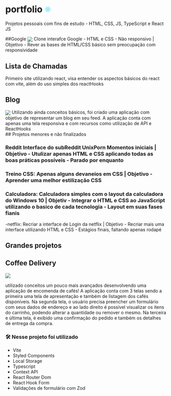 # portfolio <img width="20" height="20" src="https://raw.githubusercontent.com/devicons/devicon/master/icons/react/react-original.svg" />
Projetos pessoais com fins de estudo - HTML, CSS, JS, TypeScript e React JS



##Google 
<img src="https://i.ibb.co/PT3SJ5X/google.png" align="center" />
Clone interafce Google - HTML e CSS - Não responsivo | Objetivo - Rever as bases de HTML/CSS básico sem preocupação com responsividade


## Lista de Chamadas 
Primeiro site utilizando react, visa entender os aspectos básicos do react com vite, além do uso simples dos reactHooks

## Blog
<img src="https://i.ibb.co/z2mBbpb/blog.png" align="center" />
Utilizando ainda conceitos básicos, foi criado uma aplicação com objetivo de representar um blog em seu feed. A aplicação conta com apenas uma tela responsiva e com recursos como utilização de API e ReactHooks
<br>
## Projetos menores e não finalizados
<br>

### Reddit Interface do subReddit UnixPorn Momentos iniciais | Objetivo - Utulizar apenas HTML e CSS aplicando todas as boas práticas possíveis - Parado por enquanto
### Treino CSS: Apenas alguns devaneios em CSS | Objetivo - Aprender uma melhor estilização CSS
### Calculadora: Calculadora simples com o layout da calculadora do Windows 10 | Objetiv - Integrar o HTML e CSS ao JavaScript utilizando o basico de cada tecnologia - Layout em suas fases fianis
-netflix: Recriar a interface de Login da netflix | Objetivo - Recriar mais uma interface utilizando HTML e CSS - Estágios finais, faltando apenas rodapé

## Grandes projetos


## Coffee Delivery
<img src="https://user-images.githubusercontent.com/71772559/178171983-f724d1a7-deb4-4d13-aa92-09e1cac4ec36.png" align="center" />

utilizado conceitos um pouco mais avançados desenvolvendo uma aplicação de encomenda de cafés! A aplicação conta com 3 telas sendo a primeira uma tela de apresentação e também de listagem dos cafés disponíveis. Na segunda tela, o usuário precisa preencher um formulário com seus dados de endereço e ao lado direito é possível visualizar os itens do carrinho, podendo alterar a quantidade ou remover o mesmo. Na terceira e última tela, é exibido uma confirmação do pedido e também os detalhes de entrega da compra.

### 🛠️ Nesse projeto foi utilizado

* Vite
* Styled Components
* Local Storage
* Typescript
* Context API
* React Router Dom
* React Hook Form
* Validações de formulário com Zod

<br />

